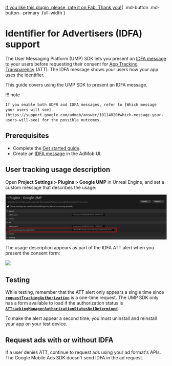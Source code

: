 [If you like this plugin, please, rate it on Fab. Thank you!](#){ .md-button .md-button--primary .full-width }

# Identifier for Advertisers (IDFA) support

The User Messaging Platform (UMP) SDK lets you present an [IDFA message](https://support.google.com/admob/answer/10115027) to your users before requesting their consent for [App Tracking Transparency](https://developer.apple.com/documentation/apptrackingtransparency) (ATT). The IDFA message shows your users how your app uses the identifier.

This guide covers using the UMP SDK to present an IDFA message.

!!! note

    If you enable both GDPR and IDFA messages, refer to [Which message your users will see](https://support.google.com/admob/answer/10114020#which-message-your-users-will-see) for the possible outcomes.

## Prerequisites

- Complete the [Get started guide](./index.md).
- Create an [IDFA message](https://support.google.com/admob/answer/10115331) in the AdMob UI.

## User tracking usage description

Open __Project Settings > Plugins > Google UMP__ in Unreal Engine, and set a custom message that describes the usage:

![](./assets/UserTrackingUsageDescription.png)

The usage description appears as part of the IDFA ATT alert when you present the consent form:

![](https://developers.google.com/static/admob/ump/images/idfa-alert.png)

## Testing

While testing, remember that the ATT alert only appears a single time since [__`requestTrackingAuthorization`__](https://developer.apple.com/documentation/apptrackingtransparency/attrackingmanager/3547037-requesttrackingauthorization) is a one-time request. The UMP SDK only has a form available to load if the authorization status is [__`ATTrackingManagerAuthorizationStatusNotDetermined`__](https://developer.apple.com/documentation/apptrackingtransparency/attrackingmanagerauthorizationstatus/attrackingmanagerauthorizationstatusnotdetermined?language=objc).

To make the alert appear a second time, you must uninstall and reinstall your app on your test device.

## Request ads with or without IDFA

If a user denies ATT, continue to request ads using your ad format's APIs. The Google Mobile Ads SDK doesn't send IDFA in the ad request.